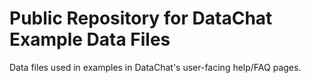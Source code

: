 # Public Repository for DataChat Example Data Files

Data files used in examples in DataChat's user-facing help/FAQ pages.
